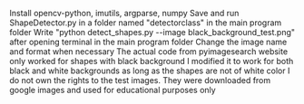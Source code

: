 Install opencv-python, imutils, argparse, numpy
Save and run ShapeDetector.py in a folder named "detectorclass" in the main program folder
Write "python detect_shapes.py --image black_background_test.png" after opening terminal in the main program folder
Change the image name and format when necessary
The actual code from pyimagesearch website only worked for shapes with black background
I modified it to work for both black and white backgrounds as long as the shapes are not of white color
I do not own the rights to the test images. They were downloaded from google images and used for educational purposes only
